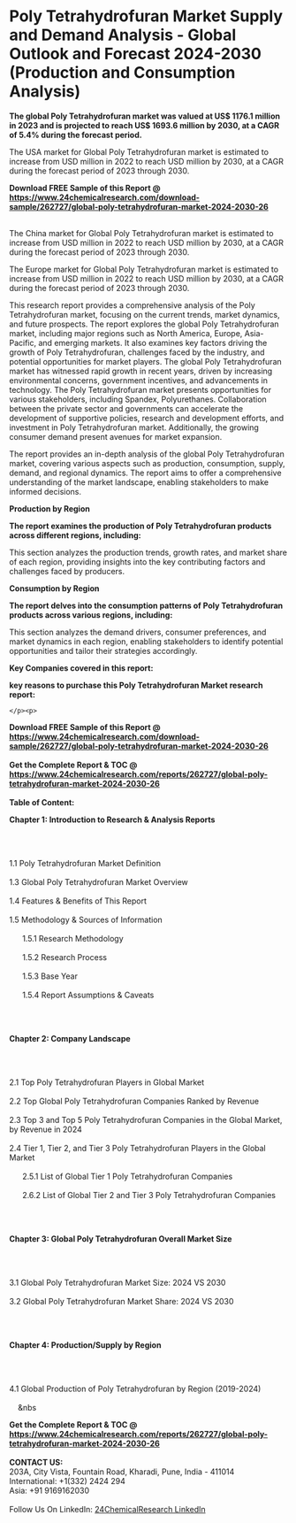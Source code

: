 <h1>Poly Tetrahydrofuran Market Supply and Demand Analysis - Global Outlook and Forecast 2024-2030 (Production and Consumption Analysis)</h1><p><strong>The global Poly Tetrahydrofuran market was valued at US$ 1176.1 million in 2023 and is projected to reach US$ 1693.6 million by 2030, at a CAGR of 5.4% during the forecast period.</strong></p><p>
</p><p>The USA market for Global Poly Tetrahydrofuran market is estimated to increase from USD million in 2022 to reach USD million by 2030, at a CAGR during the forecast period of 2023 through 2030.</p><div><b>Download FREE Sample of this Report @ 
            <a href="https://www.24chemicalresearch.com/download-sample/262727/global-poly-tetrahydrofuran-market-2024-2030-26">
            https://www.24chemicalresearch.com/download-sample/262727/global-poly-tetrahydrofuran-market-2024-2030-26</a></b></div><br><p>
</p><p>The China market for Global Poly Tetrahydrofuran market is estimated to increase from USD million in 2022 to reach USD million by 2030, at a CAGR during the forecast period of 2023 through 2030.</p><p>
</p><p>The Europe market for Global Poly Tetrahydrofuran market is estimated to increase from USD million in 2022 to reach USD million by 2030, at a CAGR during the forecast period of 2023 through 2030.</p><p>
</p><p>This research report provides a comprehensive analysis of the Poly Tetrahydrofuran market, focusing on the current trends, market dynamics, and future prospects. The report explores the global Poly Tetrahydrofuran market, including major regions such as North America, Europe, Asia-Pacific, and emerging markets. It also examines key factors driving the growth of Poly Tetrahydrofuran, challenges faced by the industry, and potential opportunities for market players. The global Poly Tetrahydrofuran market has witnessed rapid growth in recent years, driven by increasing environmental concerns, government incentives, and advancements in technology. The Poly Tetrahydrofuran market presents opportunities for various stakeholders, including Spandex, Polyurethanes. Collaboration between the private sector and governments can accelerate the development of supportive policies, research and development efforts, and investment in Poly Tetrahydrofuran market. Additionally, the growing consumer demand present avenues for market expansion.</p><p>
</p><p>The report provides an in-depth analysis of the global Poly Tetrahydrofuran market, covering various aspects such as production, consumption, supply, demand, and regional dynamics. The report aims to offer a comprehensive understanding of the market landscape, enabling stakeholders to make informed decisions.</p><p>
</p><p><strong>Production by Region</strong></p><p>
</p><p><strong>The report examines the production of Poly Tetrahydrofuran products across different regions, including:</strong></p><p>
</p><p>
</p><p>This section analyzes the production trends, growth rates, and market share of each region, providing insights into the key contributing factors and challenges faced by producers.</p><p>
</p><p><strong>Consumption by Region</strong></p><p>
</p><p><strong>The report delves into the consumption patterns of Poly Tetrahydrofuran products across various regions, including:</strong></p><p>
</p><p>
</p><p>This section analyzes the demand drivers, consumer preferences, and market dynamics in each region, enabling stakeholders to identify potential opportunities and tailor their strategies accordingly.</p><p>
<strong>Key Companies covered in this report:</strong></p><p>
</p><p>
</p><p><strong>key reasons to purchase this Poly Tetrahydrofuran Market research report:</strong></p><p>

	</p><p>

</p><div><b>Download FREE Sample of this Report @ 
            <a href="https://www.24chemicalresearch.com/download-sample/262727/global-poly-tetrahydrofuran-market-2024-2030-26">
            https://www.24chemicalresearch.com/download-sample/262727/global-poly-tetrahydrofuran-market-2024-2030-26</a></b></div><br><div><b>Get the Complete Report & TOC @ 
            <a href="https://www.24chemicalresearch.com/reports/262727/global-poly-tetrahydrofuran-market-2024-2030-26">
            https://www.24chemicalresearch.com/reports/262727/global-poly-tetrahydrofuran-market-2024-2030-26</a></b></div><br>
            <b>Table of Content:</b><p><p><strong>Chapter 1: Introduction to Research &amp; Analysis Reports</strong></p><br />
<br />
<p>1.1 Poly Tetrahydrofuran Market Definition<br /><br />
1.3 Global Poly Tetrahydrofuran Market Overview<br /><br />
1.4 Features &amp; Benefits of This Report<br /><br />
1.5 Methodology &amp; Sources of Information<br /><br />
&nbsp;&nbsp;&nbsp;&nbsp;&nbsp; 1.5.1 Research Methodology<br /><br />
&nbsp;&nbsp;&nbsp;&nbsp;&nbsp; 1.5.2 Research Process<br /><br />
&nbsp;&nbsp;&nbsp;&nbsp;&nbsp; 1.5.3 Base Year<br /><br />
&nbsp;&nbsp;&nbsp;&nbsp;&nbsp; 1.5.4 Report Assumptions &amp; Caveats</p><br />
<br />
<p><strong>Chapter 2: Company Landscape</strong></p><br />
<br />
<p>2.1 Top Poly Tetrahydrofuran Players in Global Market<br /><br />
2.2 Top Global Poly Tetrahydrofuran Companies Ranked by Revenue<br /><br />
2.3 Top 3 and Top 5 Poly Tetrahydrofuran Companies in the Global Market, by Revenue in 2024<br /><br />
2.4 Tier 1, Tier 2, and Tier 3 Poly Tetrahydrofuran Players in the Global Market<br /><br />
&nbsp;&nbsp;&nbsp;&nbsp;&nbsp; 2.5.1 List of Global Tier 1 Poly Tetrahydrofuran Companies<br /><br />
&nbsp;&nbsp;&nbsp;&nbsp;&nbsp; 2.6.2 List of Global Tier 2 and Tier 3 Poly Tetrahydrofuran Companies</p><br />
<br />
<p><strong>Chapter 3: Global Poly Tetrahydrofuran Overall Market Size</strong></p><br />
<br />
<p>3.1 Global Poly Tetrahydrofuran Market Size: 2024 VS 2030<br /><br />
3.2 Global Poly Tetrahydrofuran Market Share: 2024 VS 2030</p><br />
<br />
<p><strong>Chapter 4: Production/Supply by Region</strong></p><br />
<br />
<p>4.1 Global Production of Poly Tetrahydrofuran by Region (2019-2024)<br /><br />
&nbsp;&nbsp;&nbsp;&nbsp;&nbs</p><div><b>Get the Complete Report & TOC @ 
            <a href="https://www.24chemicalresearch.com/reports/262727/global-poly-tetrahydrofuran-market-2024-2030-26">
            https://www.24chemicalresearch.com/reports/262727/global-poly-tetrahydrofuran-market-2024-2030-26</a></b></div><br><b>CONTACT US:</b><br>
            203A, City Vista, Fountain Road, Kharadi, Pune, India - 411014<br>
            International: +1(332) 2424 294<br>
            Asia: +91 9169162030 <br><br>
            Follow Us On LinkedIn: <a href="https://www.linkedin.com/company/24chemicalresearch/">24ChemicalResearch LinkedIn</a>